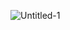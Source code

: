 ![Untitled-1](https://user-images.githubusercontent.com/40598819/181414520-2e664770-f0f5-4ea2-8ab9-d65f319bcf22.png)
